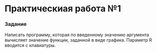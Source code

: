 # Практическиая работа №1
### Задание
Написать программу, которая по введенному значению аргумента вычисляет значение функции, заданной в виде графика. Параметр R вводится с клавиатуры.
